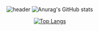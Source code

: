 <center>
  

<div align="center">

![header](https://capsule-render.vercel.app/api?type=venom&color=D1F2EB&height=200&section=header&text=Welcome%20to%20ZANSOL%20World&fontSize=40&fontColor=48C9B0)
![Anurag's GitHub stats](https://github-readme-stats.vercel.app/api?username=jyansol&show_icons=true&theme=aura)

[![Top Langs](https://github-readme-stats.vercel.app/api/top-langs/?username=jyansol&layout=pie)](https://github.com/anuraghazra/github-readme-stats)  

</div>

</center>


